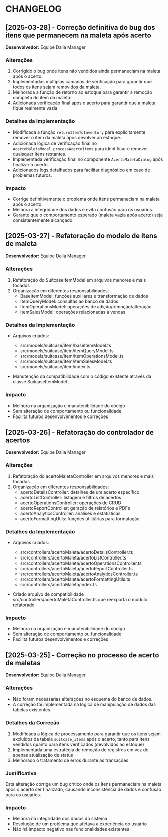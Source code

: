 
# CHANGELOG

## [2025-03-28] - Correção definitiva do bug dos itens que permanecem na maleta após acerto
**Desenvolvedor:** Equipe Dalia Manager

### Alterações
1. Corrigido o bug onde itens não vendidos ainda permaneciam na maleta após o acerto.
2. Implementadas múltiplas camadas de verificação para garantir que todos os itens sejam removidos da maleta.
3. Melhorada a função de retorno ao estoque para garantir a remoção completa do item da maleta.
4. Adicionada verificação final após o acerto para garantir que a maleta fique realmente vazia.

### Detalhes da Implementação
- Modificada a função `returnItemToInventory` para explicitamente remover o item da maleta após devolver ao estoque.
- Adicionada lógica de verificação final no `AcertoMaletaModel.processAcertoItems` para identificar e remover quaisquer itens restantes.
- Implementada verificação final no componente `AcertoMaletaDialog` após finalizar o acerto.
- Adicionados logs detalhados para facilitar diagnóstico em caso de problemas futuros.

### Impacto
- Corrige definitivamente o problema onde itens permaneciam na maleta após o acerto.
- Melhora a integridade dos dados e evita confusão para os usuários.
- Garante que o comportamento esperado (maleta vazia após acerto) seja consistentemente alcançado.

## [2025-03-27] - Refatoração do modelo de itens de maleta
**Desenvolvedor:** Equipe Dalia Manager

### Alterações
1. Refatoração do SuitcaseItemModel em arquivos menores e mais focados
2. Organização em diferentes responsabilidades:
   - BaseItemModel: funções auxiliares e transformação de dados
   - ItemQueryModel: consultas ao banco de dados 
   - ItemOperationsModel: operações de adição/remoção/alteração
   - ItemSalesModel: operações relacionadas a vendas

### Detalhes da Implementação
- Arquivos criados:
  - src/models/suitcase/item/baseItemModel.ts
  - src/models/suitcase/item/itemQueryModel.ts
  - src/models/suitcase/item/itemOperationsModel.ts
  - src/models/suitcase/item/itemSalesModel.ts
  - src/models/suitcase/item/index.ts

- Manutenção da compatibilidade com o código existente através da classe SuitcaseItemModel

### Impacto
- Melhora na organização e manutenibilidade do código
- Sem alteração de comportamento ou funcionalidade
- Facilita futuros desenvolvimentos e correções

## [2025-03-26] - Refatoração do controlador de acertos
**Desenvolvedor:** Equipe Dalia Manager

### Alterações
1. Refatoração do acertoMaletaController em arquivos menores e mais focados
2. Organização em diferentes responsabilidades:
   - acertoDetailsController: detalhes de um acerto específico
   - acertoListController: listagem e filtros de acertos
   - acertoOperationsController: operações de CRUD
   - acertoReportController: geração de relatórios e PDFs
   - acertoAnalyticsController: análises e estatísticas
   - acertoFormattingUtils: funções utilitárias para formatação

### Detalhes da Implementação
- Arquivos criados:
  - src/controllers/acertoMaleta/acertoDetailsController.ts
  - src/controllers/acertoMaleta/acertoListController.ts
  - src/controllers/acertoMaleta/acertoOperationsController.ts
  - src/controllers/acertoMaleta/acertoReportController.ts
  - src/controllers/acertoMaleta/acertoAnalyticsController.ts
  - src/controllers/acertoMaleta/acertoFormattingUtils.ts
  - src/controllers/acertoMaleta/index.ts

- Criado arquivo de compatibilidade src/controllers/acertoMaletaController.ts que reexporta o módulo refatorado

### Impacto
- Melhora na organização e manutenibilidade do código
- Sem alteração de comportamento ou funcionalidade
- Facilita futuros desenvolvimentos e correções

## [2025-03-25] - Correção no processo de acerto de maletas
**Desenvolvedor:** Equipe Dalia Manager

### Alterações
- Não foram necessárias alterações no esquema do banco de dados.
- A correção foi implementada na lógica de manipulação de dados das tabelas existentes.

### Detalhes da Correção
1. Modificada a lógica de processamento para garantir que os itens sejam excluídos da tabela `suitcase_items` após o acerto, tanto para itens vendidos quanto para itens verificados (devolvidos ao estoque)
2. Implementada uma estratégia de remoção de registros em vez de apenas atualização de status
3. Melhorado o tratamento de erros durante as transações

### Justificativa
Esta alteração corrige um bug crítico onde os itens permaneciam na maleta após o acerto ser finalizado, causando inconsistência de dados e confusão para os usuários.

### Impacto
- Melhora na integridade dos dados do sistema
- Resolução de um problema que afetava a experiência do usuário
- Não há impacto negativo nas funcionalidades existentes
